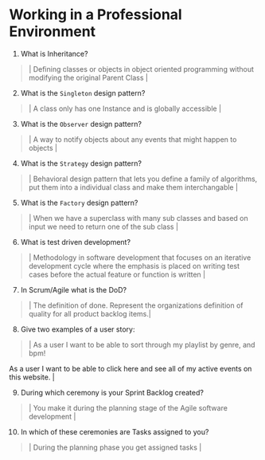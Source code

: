 # Working in a Professional Environment
01. What is Inheritance?

> | Defining classes or objects in object oriented programming without modifying the original Parent Class |

02. What is the `Singleton` design pattern?

> | A class only has one Instance and is globally accessible |

03. What is the `Observer` design pattern?

> | A way to notify objects about any events that might happen to objects |

04. What is the `Strategy` design pattern?

> | Behavioral design pattern that lets you define a family of algorithms, put them into a individual class and make them interchangable |

05. What is the `Factory` design pattern?

> | When we have a superclass with many sub classes and based on input we need to return one of the sub class |

06. What is test driven development?

> | Methodology in software development that focuses on an iterative development cycle where the emphasis is placed on writing test cases before the actual feature or function is written |

07. In Scrum/Agile what is the DoD?

> | The definition of done. Represent the organizations definition of quality for all product backlog items.|

08. Give two examples of a user story:

> | As a user I want to be able to sort through my playlist by genre, and bpm!

As a user I want to be able to click here and see all of my active events on this website. |

09. During which ceremony is your Sprint Backlog created?

> | You make it during the planning stage of the Agile software development |

10. In which of these ceremonies are Tasks assigned to you?

> | During the planning phase you get assigned tasks |
